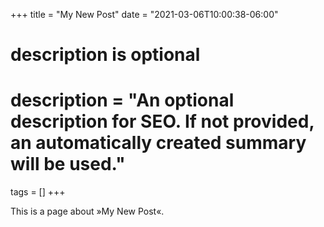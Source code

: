 +++
title = "My New Post"
date = "2021-03-06T10:00:38-06:00"

#
# description is optional
#
# description = "An optional description for SEO. If not provided, an automatically created summary will be used."

tags = []
+++

This is a page about »My New Post«.
